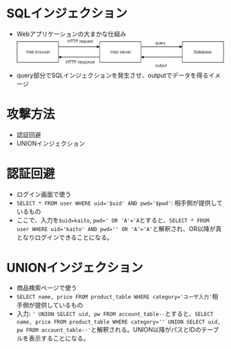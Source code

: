 # SQLインジェクション
- Webアプリケーションの大まかな仕組み
![](./web.png)
- query部分でSQLインジェクションを発生させ、outputでデータを得るイメージ
# 攻撃方法
- 認証回避
- UNIONインジェクション

# 認証回避
- ログイン画面で使う
- `SELECT * FROM user WHERE uid='$uid' AND pwd='$pwd'`: 相手側が提供しているもの
- ここで、入力を`$uid=kaito`, `pwd=' OR 'A'='A`とすると、`SELECT * FROM user WHERE uid='kaito' AND pwd='' OR 'A'='A'`と解釈され、OR以降が真となりログインできることになる。

# UNIONインジェクション
- 商品検索ページで使う
- `SELECT name, price FROM product_table WHERE category='ユーザ入力'`相手側が提供しているもの
- 入力: `' UNION SELECT uid, pw FROM account_table--`とすると、`SELECT name, price FROM product_table WHERE category='' UNION SELECT uid, pw FROM account_table--'`と解釈される。UNION以降がパスとIDのテーブルを表示することになる。